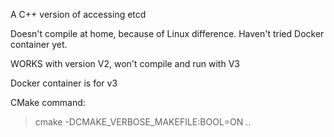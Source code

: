 A C++ version of accessing etcd 

Doesn't compile at home, because of Linux difference. Haven't tried Docker container yet.

WORKS with version V2, won't compile and run with V3

Docker container is for v3

CMake command:
> cmake -DCMAKE_VERBOSE_MAKEFILE:BOOL=ON  ..
>

